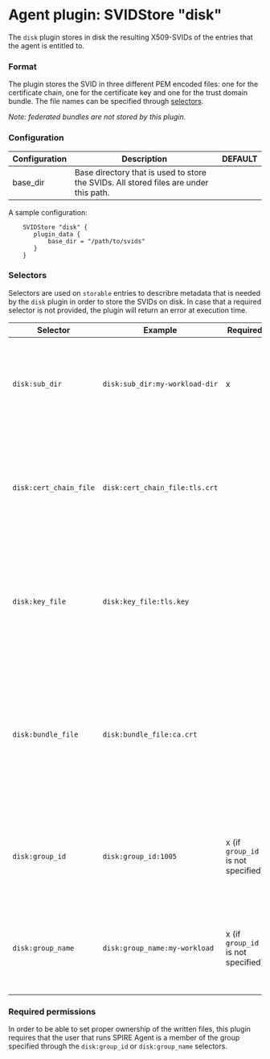 # Agent plugin: SVIDStore "disk"

The `disk` plugin stores in disk the resulting X509-SVIDs of the entries that the agent is entitled to. 

### Format

The plugin stores the SVID in three different PEM encoded files: one for the certificate chain, one for the certificate key and one for the trust domain bundle. The file names can be specified through [selectors](#selectors).

_Note: federated bundles are not stored by this plugin._

### Configuration

| Configuration        | Description | DEFAULT        | 
| -------------------- | ----------- | -------------- | 
| base_dir | Base directory that is used to store the SVIDs. All stored files are under this path. |  | 

A sample configuration:

```
    SVIDStore "disk" {
       plugin_data {
           base_dir = "/path/to/svids"
       }
    }
```

### Selectors

Selectors are used on `storable` entries to describre metadata that is needed by the `disk` plugin in order to store the SVIDs on disk. In case that a required selector is not provided, the plugin will return an error at execution time.

| Selector                      | Example                                    | Required | Description                                    |
| ----------------------------- | ------------------------------------------ | -------- | --------------------------------------------   |
| `disk:sub_dir`     | `disk:sub_dir:my-workload-dir` | x | The subdirectory under the base directory of the plugin that will hold all the stored files. |
| `disk:cert_chain_file`      | `disk:cert_chain_file:tls.crt`   | | File name where the SVID certificate chain will be stored. If not specified, the name `chain.crt` is used as default. |
| `disk:key_file` | `disk:key_file:tls.key` | | The file name where the SVID certificate key will be stored. If not specified, the name `key.key` is used as default. |
| `disk:bundle_file`     | `disk:bundle_file:ca.crt` | | The file name where the CA certificates belonging to the Trust Domain of the SVID will be stored. If not specified, the name `bundle.crt` is used as default. |
| `disk:group_id`     | `disk:group_id:1005` | x (if `group_id` is not specified)       | The group name that is set to the files written to disk. If set, `group_name` cannot be specified. |
| `disk:group_name`     | `disk:group_name:my-workload` | x (if `group_id` is not specified)       | The group name that is set to the files written to disk. If set, `group_id` cannot be specified. |

### Required permissions

In order to be able to set proper ownership of the written files, this plugin requires that the user that runs SPIRE Agent is a member of the group specified through the `disk:group_id` or `disk:group_name` selectors.
